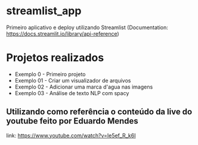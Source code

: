 # streamlist_app
Primeiro aplicativo e deploy utilizando Streamlist (Documentation: https://docs.streamlit.io/library/api-reference)

# Projetos realizados
- Exemplo 0 - Primeiro projeto
- Exemplo 01 - Criar um visualizador de arquivos 
- Exemplo 02 - Adicionar uma marca d'agua nas imagens
- Exemplo 03 - Análise de texto NLP com spacy

## Utilizando como referência o conteúdo da live do youtube feito por Eduardo Mendes
link: https://www.youtube.com/watch?v=Ie5ef_R_k6I
